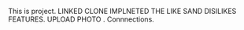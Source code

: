 This is project.
LINKED CLONE IMPLNETED THE LIKE SAND DISILIKES FEATURES.
UPLOAD PHOTO .
Connnections.


